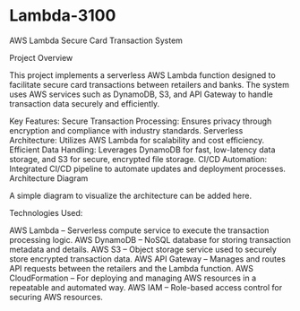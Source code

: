 # Lambda-3100
AWS Lambda Secure Card Transaction System

Project Overview

This project implements a serverless AWS Lambda function designed to facilitate secure card transactions between retailers and banks. The system uses AWS services such as DynamoDB, S3, and API Gateway to handle transaction data securely and efficiently.

Key Features:
Secure Transaction Processing: Ensures privacy through encryption and compliance with industry standards.
Serverless Architecture: Utilizes AWS Lambda for scalability and cost efficiency.
Efficient Data Handling: Leverages DynamoDB for fast, low-latency data storage, and S3 for secure, encrypted file storage.
CI/CD Automation: Integrated CI/CD pipeline to automate updates and deployment processes.
Architecture Diagram


A simple diagram to visualize the architecture can be added here.

Technologies Used:

AWS Lambda – Serverless compute service to execute the transaction processing logic.
AWS DynamoDB – NoSQL database for storing transaction metadata and details.
AWS S3 – Object storage service used to securely store encrypted transaction data.
AWS API Gateway – Manages and routes API requests between the retailers and the Lambda function.
AWS CloudFormation – For deploying and managing AWS resources in a repeatable and automated way.
AWS IAM – Role-based access control for securing AWS resources.